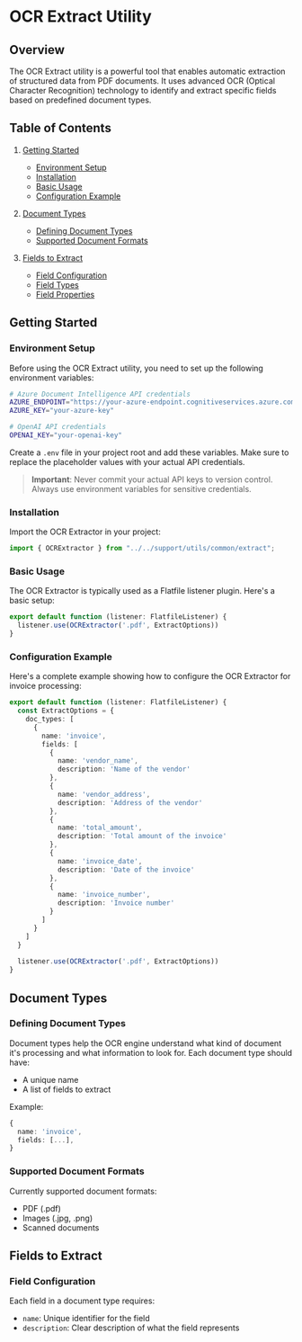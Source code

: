# OCR Extract Utility

## Overview
The OCR Extract utility is a powerful tool that enables automatic extraction of structured data from PDF documents. It uses advanced OCR (Optical Character Recognition) technology to identify and extract specific fields based on predefined document types.

## Table of Contents

1. [Getting Started](#getting-started)
   - [Environment Setup](#environment-setup)
   - [Installation](#installation)
   - [Basic Usage](#basic-usage)
   - [Configuration Example](#configuration-example)

2. [Document Types](#document-types)
   - [Defining Document Types](#defining-document-types)
   - [Supported Document Formats](#supported-document-formats)

3. [Fields to Extract](#fields-to-extract)
   - [Field Configuration](#field-configuration)
   - [Field Types](#field-types)
   - [Field Properties](#field-properties)

## Getting Started

### Environment Setup
Before using the OCR Extract utility, you need to set up the following environment variables:

```bash
# Azure Document Intelligence API credentials
AZURE_ENDPOINT="https://your-azure-endpoint.cognitiveservices.azure.com"
AZURE_KEY="your-azure-key"

# OpenAI API credentials
OPENAI_KEY="your-openai-key"
```

Create a `.env` file in your project root and add these variables. Make sure to replace the placeholder values with your actual API credentials.

> **Important**: Never commit your actual API keys to version control. Always use environment variables for sensitive credentials.

### Installation
Import the OCR Extractor in your project:

```typescript
import { OCRExtractor } from "../../support/utils/common/extract";
```

### Basic Usage
The OCR Extractor is typically used as a Flatfile listener plugin. Here's a basic setup:

```typescript
export default function (listener: FlatfileListener) {
  listener.use(OCRExtractor('.pdf', ExtractOptions))
}
```

### Configuration Example
Here's a complete example showing how to configure the OCR Extractor for invoice processing:

```typescript
export default function (listener: FlatfileListener) {
  const ExtractOptions = {
    doc_types: [
      {
        name: 'invoice',
        fields: [
          {
            name: 'vendor_name',
            description: 'Name of the vendor'
          },
          {
            name: 'vendor_address',
            description: 'Address of the vendor'
          },  
          {
            name: 'total_amount',
            description: 'Total amount of the invoice'
          },
          {
            name: 'invoice_date',
            description: 'Date of the invoice'
          },
          {
            name: 'invoice_number',
            description: 'Invoice number'
          }
        ]
      }
    ]
  }
  
  listener.use(OCRExtractor('.pdf', ExtractOptions))
}
```

## Document Types

### Defining Document Types
Document types help the OCR engine understand what kind of document it's processing and what information to look for. Each document type should have:

- A unique name
- A list of fields to extract

Example:
```typescript
{
  name: 'invoice',
  fields: [...],
}
```

### Supported Document Formats
Currently supported document formats:
- PDF (.pdf)
- Images (.jpg, .png)
- Scanned documents

## Fields to Extract

### Field Configuration
Each field in a document type requires:
- `name`: Unique identifier for the field
- `description`: Clear description of what the field represents

